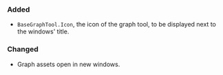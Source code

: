 ### Added

- `BaseGraphTool.Icon`, the icon of the graph tool, to be displayed next to the windows' title.

### Changed

- Graph assets open in new windows.
